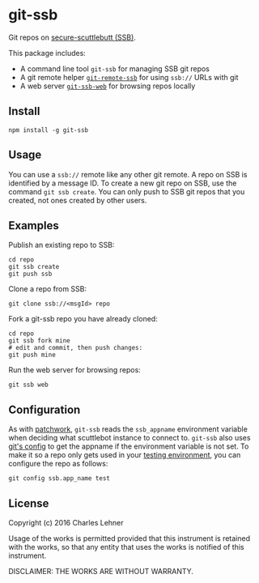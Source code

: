 # git-ssb

Git repos on [secure-scuttlebutt (SSB)][ssb].

This package includes:

- A command line tool `git-ssb` for managing SSB git repos
- A git remote helper [`git-remote-ssb`][] for using `ssb://` URLs with git
- A web server [`git-ssb-web`][] for browsing repos locally

## Install

```
npm install -g git-ssb
```

## Usage

You can use a `ssb://` remote like any other git remote. A repo on SSB is
identified by a message ID. To create a new git repo on SSB, use the command
`git ssb create`. You can only push to SSB git repos that you created, not ones
created by other users.

## Examples

Publish an existing repo to SSB:

    cd repo
    git ssb create
    git push ssb

Clone a repo from SSB:

    git clone ssb://<msgId> repo

Fork a git-ssb repo you have already cloned:

    cd repo
    git ssb fork mine
    # edit and commit, then push changes:
    git push mine

Run the web server for browsing repos:

    git ssb web

## Configuration

As with [patchwork][], `git-ssb` reads the `ssb_appname` environment
variable when deciding what scuttlebot instance to connect to.
`git-ssb` also uses [git's config][git config] to get the appname if the
environment variable is not set. To make it so a repo only gets used in your
[testing environment][patchwork-testing], you can configure the repo as
follows:

    git config ssb.app_name test

[ssb]: https://github.com/ssbc/secure-scuttlebutt
[git config]: http://git-scm.com/docs/git-config
[patchwork]: https://github.com/ssbc/patchwork
[patchwork-testing]: https://github.com/ssbc/patchwork/blob/3f6d2d60b66361c3c926ff0a9e81847e71c8cfdd/docs/TESTING.md
[`git-ssb-web`]: https://github.com/clehner/git-ssb-web
[`git-remote-ssb`]: https://github.com/clehner/git-remote-ssb

## License

Copyright (c) 2016 Charles Lehner

Usage of the works is permitted provided that this instrument is
retained with the works, so that any entity that uses the works is
notified of this instrument.

DISCLAIMER: THE WORKS ARE WITHOUT WARRANTY.
